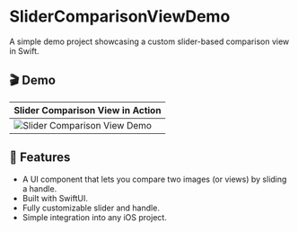 # SliderComparisonViewDemo

A simple demo project showcasing a custom slider-based comparison view in Swift.

## 🎬 Demo

| Slider Comparison View in Action |
|------------------------------|
| ![Slider Comparison View Demo](SliderComparisonViewDemo.gif) |

## 🚀 Features

- A UI component that lets you compare two images (or views) by sliding a handle.
- Built with SwiftUI.
- Fully customizable slider and handle.
- Simple integration into any iOS project.


